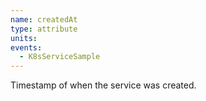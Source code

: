 ```yaml
---
name: createdAt
type: attribute
units:
events:
  - K8sServiceSample
---
```


Timestamp of when the service was created.